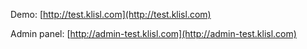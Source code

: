 Demo: [http://test.klisl.com](http://test.klisl.com)

Admin panel: [http://admin-test.klisl.com](http://admin-test.klisl.com)
